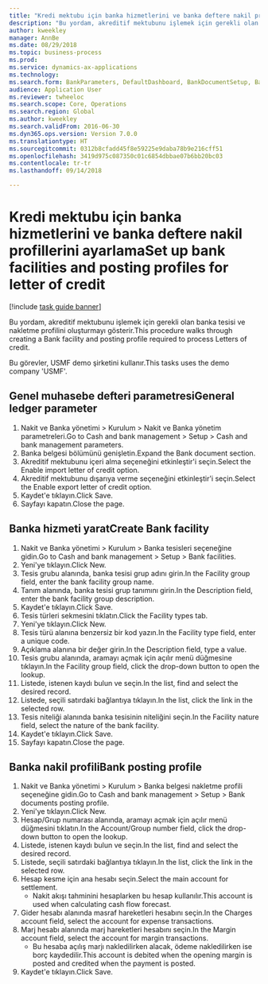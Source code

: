 ```yaml
--- 
title: "Kredi mektubu için banka hizmetlerini ve banka deftere nakil profillerini ayarlama"
description: "Bu yordam, akreditif mektubunu işlemek için gerekli olan banka tesisi ve nakletme profilini oluşturmayı gösterir."
author: kweekley
manager: AnnBe
ms.date: 08/29/2018
ms.topic: business-process
ms.prod: 
ms.service: dynamics-ax-applications
ms.technology: 
ms.search.form: BankParameters, DefaultDashboard, BankDocumentSetup, BankDocumentPosting
audience: Application User
ms.reviewer: twheeloc
ms.search.scope: Core, Operations
ms.search.region: Global
ms.author: kweekley
ms.search.validFrom: 2016-06-30
ms.dyn365.ops.version: Version 7.0.0
ms.translationtype: HT
ms.sourcegitcommit: 0312b8cfadd45f8e59225e9daba78b9e216cff51
ms.openlocfilehash: 3419d975c087350c01c6854dbbae07b6bb20bc03
ms.contentlocale: tr-tr
ms.lasthandoff: 09/14/2018

---
```

# <a name="set-up-bank-facilities-and-posting-profiles-for-letter-of-credit"></a><span data-ttu-id="08d13-103">Kredi mektubu için banka hizmetlerini ve banka deftere nakil profillerini ayarlama</span><span class="sxs-lookup"><span data-stu-id="08d13-103">Set up bank facilities and posting profiles for letter of credit</span></span>

[!include [task guide banner](../../includes/task-guide-banner.md)]

<span data-ttu-id="08d13-104">Bu yordam, akreditif mektubunu işlemek için gerekli olan banka tesisi ve nakletme profilini oluşturmayı gösterir.</span><span class="sxs-lookup"><span data-stu-id="08d13-104">This procedure walks through creating a Bank facility and posting profile required to process Letters of credit.</span></span> 

<span data-ttu-id="08d13-105">Bu görevler, USMF demo şirketini kullanır.</span><span class="sxs-lookup"><span data-stu-id="08d13-105">This tasks uses the demo company 'USMF'.</span></span>






## <a name="general-ledger-parameter"></a><span data-ttu-id="08d13-106">Genel muhasebe defteri parametresi</span><span class="sxs-lookup"><span data-stu-id="08d13-106">General ledger parameter</span></span>
1. <span data-ttu-id="08d13-107">Nakit ve Banka yönetimi > Kurulum > Nakit ve Banka yönetim parametreleri.</span><span class="sxs-lookup"><span data-stu-id="08d13-107">Go to Cash and bank management > Setup > Cash and bank management parameters.</span></span>
2. <span data-ttu-id="08d13-108">Banka belgesi bölümünü genişletin.</span><span class="sxs-lookup"><span data-stu-id="08d13-108">Expand the Bank document section.</span></span>
3. <span data-ttu-id="08d13-109">Akreditif mektubunu içeri alma seçeneğini etkinleştir'i seçin.</span><span class="sxs-lookup"><span data-stu-id="08d13-109">Select the Enable import letter of credit option.</span></span>
4. <span data-ttu-id="08d13-110">Akreditif mektubunu dışarıya verme seçeneğini etkinleştir'i seçin.</span><span class="sxs-lookup"><span data-stu-id="08d13-110">Select the Enable export letter of credit option.</span></span>
5. <span data-ttu-id="08d13-111">Kaydet'e tıklayın.</span><span class="sxs-lookup"><span data-stu-id="08d13-111">Click Save.</span></span>
6. <span data-ttu-id="08d13-112">Sayfayı kapatın.</span><span class="sxs-lookup"><span data-stu-id="08d13-112">Close the page.</span></span>

## <a name="create-bank-facility"></a><span data-ttu-id="08d13-113">Banka hizmeti yarat</span><span class="sxs-lookup"><span data-stu-id="08d13-113">Create Bank facility</span></span>
1. <span data-ttu-id="08d13-114">Nakit ve Banka yönetimi > Kurulum > Banka tesisleri seçeneğine gidin.</span><span class="sxs-lookup"><span data-stu-id="08d13-114">Go to Cash and bank management > Setup > Bank facilities.</span></span>
2. <span data-ttu-id="08d13-115">Yeni'ye tıklayın.</span><span class="sxs-lookup"><span data-stu-id="08d13-115">Click New.</span></span>
3. <span data-ttu-id="08d13-116">Tesis grubu alanında, banka tesisi grup adını girin.</span><span class="sxs-lookup"><span data-stu-id="08d13-116">In the Facility group field, enter the bank facility group name.</span></span>
4. <span data-ttu-id="08d13-117">Tanım alanında, banka tesisi grup tanımını girin.</span><span class="sxs-lookup"><span data-stu-id="08d13-117">In the Description field, enter the bank facility group description.</span></span>
5. <span data-ttu-id="08d13-118">Kaydet'e tıklayın.</span><span class="sxs-lookup"><span data-stu-id="08d13-118">Click Save.</span></span>
6. <span data-ttu-id="08d13-119">Tesis türleri sekmesini tıklatın.</span><span class="sxs-lookup"><span data-stu-id="08d13-119">Click the Facility types tab.</span></span>
7. <span data-ttu-id="08d13-120">Yeni'ye tıklayın.</span><span class="sxs-lookup"><span data-stu-id="08d13-120">Click New.</span></span>
8. <span data-ttu-id="08d13-121">Tesis türü alanına benzersiz bir kod yazın.</span><span class="sxs-lookup"><span data-stu-id="08d13-121">In the Facility type field, enter a unique code.</span></span>
9. <span data-ttu-id="08d13-122">Açıklama alanına bir değer girin.</span><span class="sxs-lookup"><span data-stu-id="08d13-122">In the Description field, type a value.</span></span>
10. <span data-ttu-id="08d13-123">Tesis grubu alanında, aramayı açmak için açılır menü düğmesine tıklayın.</span><span class="sxs-lookup"><span data-stu-id="08d13-123">In the Facility group field, click the drop-down button to open the lookup.</span></span>
11. <span data-ttu-id="08d13-124">Listede, istenen kaydı bulun ve seçin.</span><span class="sxs-lookup"><span data-stu-id="08d13-124">In the list, find and select the desired record.</span></span>
12. <span data-ttu-id="08d13-125">Listede, seçili satırdaki bağlantıya tıklayın.</span><span class="sxs-lookup"><span data-stu-id="08d13-125">In the list, click the link in the selected row.</span></span>
13. <span data-ttu-id="08d13-126">Tesis niteliği alanında banka tesisinin niteliğini seçin.</span><span class="sxs-lookup"><span data-stu-id="08d13-126">In the Facility nature field, select the nature of the bank facility.</span></span>
14. <span data-ttu-id="08d13-127">Kaydet'e tıklayın.</span><span class="sxs-lookup"><span data-stu-id="08d13-127">Click Save.</span></span>
15. <span data-ttu-id="08d13-128">Sayfayı kapatın.</span><span class="sxs-lookup"><span data-stu-id="08d13-128">Close the page.</span></span>

## <a name="bank-posting-profile"></a><span data-ttu-id="08d13-129">Banka nakil profili</span><span class="sxs-lookup"><span data-stu-id="08d13-129">Bank posting profile</span></span>
1. <span data-ttu-id="08d13-130">Nakit ve Banka yönetimi > Kurulum > Banka belgesi nakletme profili seçeneğine gidin.</span><span class="sxs-lookup"><span data-stu-id="08d13-130">Go to Cash and bank management > Setup > Bank documents posting profile.</span></span>
2. <span data-ttu-id="08d13-131">Yeni'ye tıklayın.</span><span class="sxs-lookup"><span data-stu-id="08d13-131">Click New.</span></span>
3. <span data-ttu-id="08d13-132">Hesap/Grup numarası alanında, aramayı açmak için açılır menü düğmesini tıklatın.</span><span class="sxs-lookup"><span data-stu-id="08d13-132">In the Account/Group number field, click the drop-down button to open the lookup.</span></span>
4. <span data-ttu-id="08d13-133">Listede, istenen kaydı bulun ve seçin.</span><span class="sxs-lookup"><span data-stu-id="08d13-133">In the list, find and select the desired record.</span></span>
5. <span data-ttu-id="08d13-134">Listede, seçili satırdaki bağlantıya tıklayın.</span><span class="sxs-lookup"><span data-stu-id="08d13-134">In the list, click the link in the selected row.</span></span>
6. <span data-ttu-id="08d13-135">Hesap kesme için ana hesabı seçin.</span><span class="sxs-lookup"><span data-stu-id="08d13-135">Select the main account for settlement.</span></span>
    * <span data-ttu-id="08d13-136">Nakit akışı tahminini hesaplarken bu hesap kullanılır.</span><span class="sxs-lookup"><span data-stu-id="08d13-136">This account is used when calculating cash flow forecast.</span></span>  
7. <span data-ttu-id="08d13-137">Gider hesabı alanında masraf hareketleri hesabını seçin.</span><span class="sxs-lookup"><span data-stu-id="08d13-137">In the Charges account field, select the account for expense transactions.</span></span>
8. <span data-ttu-id="08d13-138">Marj hesabı alanında marj hareketleri hesabını seçin.</span><span class="sxs-lookup"><span data-stu-id="08d13-138">In the Margin account field, select the account for margin transactions.</span></span>
    * <span data-ttu-id="08d13-139">Bu hesaba açılış marjı nakledilirken alacak, ödeme nakledilirken ise borç kaydedilir.</span><span class="sxs-lookup"><span data-stu-id="08d13-139">This account is debited when the opening margin is posted and credited when the payment is posted.</span></span>  
9. <span data-ttu-id="08d13-140">Kaydet'e tıklayın.</span><span class="sxs-lookup"><span data-stu-id="08d13-140">Click Save.</span></span>


